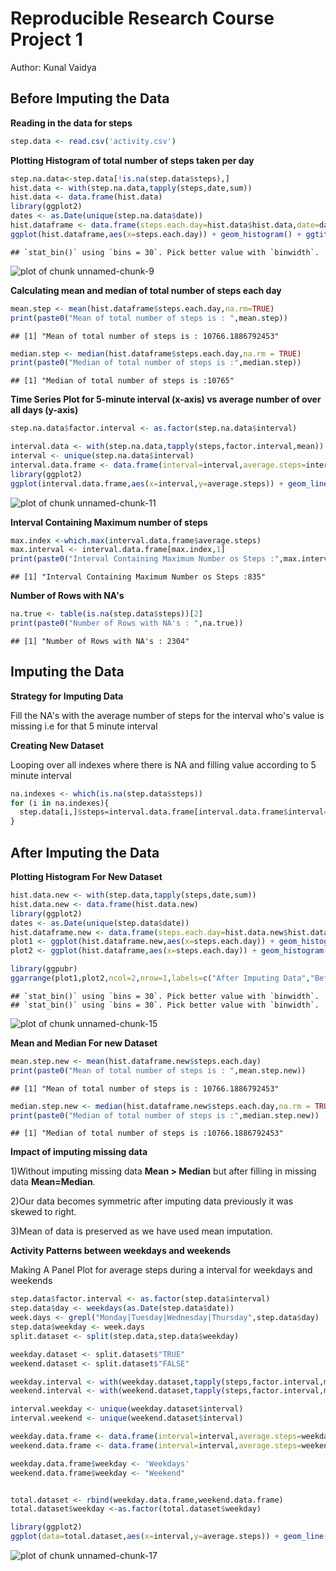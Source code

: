 Reproducible Research Course Project 1
======================================
Author: Kunal Vaidya

## Before Imputing the Data

**Reading in the data for  steps**

```r
step.data <- read.csv('activity.csv')
```

**Plotting Histogram of total number of steps taken per day**


```r
step.na.data<-step.data[!is.na(step.data$steps),]
hist.data <- with(step.na.data,tapply(steps,date,sum))
hist.data <- data.frame(hist.data)
library(ggplot2)
dates <- as.Date(unique(step.na.data$date))
hist.dataframe <- data.frame(steps.each.day=hist.data$hist.data,date=dates)
ggplot(hist.dataframe,aes(x=steps.each.day)) + geom_histogram() + ggtitle("Histogram before Imputing Data")
```

```
## `stat_bin()` using `bins = 30`. Pick better value with `binwidth`.
```

![plot of chunk unnamed-chunk-9](figure/unnamed-chunk-9-1.png)

**Calculating mean and median of total number of steps each day**


```r
mean.step <- mean(hist.dataframe$steps.each.day,na.rm=TRUE)
print(paste0("Mean of total number of steps is : ",mean.step))
```

```
## [1] "Mean of total number of steps is : 10766.1886792453"
```

```r
median.step <- median(hist.dataframe$steps.each.day,na.rm = TRUE)
print(paste0("Median of total number of steps is :",median.step))
```

```
## [1] "Median of total number of steps is :10765"
```

**Time Series Plot for 5-minute interval (x-axis) vs average number of over all days (y-axis)**


```r
step.na.data$factor.interval <- as.factor(step.na.data$interval)

interval.data <- with(step.na.data,tapply(steps,factor.interval,mean))
interval <- unique(step.na.data$interval)
interval.data.frame <- data.frame(interval=interval,average.steps=interval.data)
library(ggplot2)
ggplot(interval.data.frame,aes(x=interval,y=average.steps)) + geom_line() +ggtitle("TIme Series Plot for 5 minute interval")
```

![plot of chunk unnamed-chunk-11](figure/unnamed-chunk-11-1.png)

**Interval Containing Maximum number of steps**


```r
max.index <-which.max(interval.data.frame$average.steps)
max.interval <- interval.data.frame[max.index,1]
print(paste0("Interval Containing Maximum Number os Steps :",max.interval))
```

```
## [1] "Interval Containing Maximum Number os Steps :835"
```

**Number of Rows with NA's**


```r
na.true <- table(is.na(step.data$steps))[2]
print(paste0("Number of Rows with NA's : ",na.true))
```

```
## [1] "Number of Rows with NA's : 2304"
```

## Imputing the Data

**Strategy for Imputing Data**

Fill the NA's with the average number of steps for the interval who's value is missing i.e for that 5 minute interval

**Creating New Dataset**

Looping over all indexes where there is NA and filling value according to 5 minute interval


```r
na.indexes <- which(is.na(step.data$steps))
for (i in na.indexes){
  step.data[i,]$steps=interval.data.frame[interval.data.frame$interval==step.data[i,]$interval,]$average.steps
}
```
## After Imputing the Data

**Plotting Histogram For New Dataset**

```r
hist.data.new <- with(step.data,tapply(steps,date,sum))
hist.data.new <- data.frame(hist.data.new)
library(ggplot2)
dates <- as.Date(unique(step.data$date))
hist.dataframe.new <- data.frame(steps.each.day=hist.data.new$hist.data.new,date=dates)
plot1 <- ggplot(hist.dataframe.new,aes(x=steps.each.day)) + geom_histogram()
plot2 <- ggplot(hist.dataframe,aes(x=steps.each.day)) + geom_histogram()

library(ggpubr)
ggarrange(plot1,plot2,ncol=2,nrow=1,labels=c("After Imputing Data","Before Imputing Data"))
```

```
## `stat_bin()` using `bins = 30`. Pick better value with `binwidth`.
## `stat_bin()` using `bins = 30`. Pick better value with `binwidth`.
```

![plot of chunk unnamed-chunk-15](figure/unnamed-chunk-15-1.png)

**Mean and Median For new Dataset**

```r
mean.step.new <- mean(hist.dataframe.new$steps.each.day)
print(paste0("Mean of total number of steps is : ",mean.step.new))
```

```
## [1] "Mean of total number of steps is : 10766.1886792453"
```

```r
median.step.new <- median(hist.dataframe.new$steps.each.day,na.rm = TRUE)
print(paste0("Median of total number of steps is :",median.step.new))
```

```
## [1] "Median of total number of steps is :10766.1886792453"
```
**Impact of imputing missing data**

1)Without imputing missing data **Mean > Median** but after filling in missing data **Mean=Median**.

2)Our data becomes symmetric after imputing data previously it was skewed to right.

3)Mean of data is preserved as we have used mean imputation.

**Activity Patterns between weekdays and weekends**

Making A Panel Plot for average steps during a interval for weekdays and weekends


```r
step.data$factor.interval <- as.factor(step.data$interval)
step.data$day <- weekdays(as.Date(step.data$date))
week.days <- grepl("Monday|Tuesday|Wednesday|Thursday",step.data$day)
step.data$weekday <- week.days
split.dataset <- split(step.data,step.data$weekday)

weekday.dataset <- split.dataset$"TRUE"
weekend.dataset <- split.dataset$"FALSE"

weekday.interval <- with(weekday.dataset,tapply(steps,factor.interval,mean))
weekend.interval <- with(weekend.dataset,tapply(steps,factor.interval,mean))

interval.weekday <- unique(weekday.dataset$interval)
interval.weekend <- unique(weekend.dataset$interval)

weekday.data.frame <- data.frame(interval=interval,average.steps=weekday.interval)
weekend.data.frame <- data.frame(interval=interval,average.steps=weekend.interval)

weekday.data.frame$weekday <- 'Weekdays'
weekend.data.frame$weekday <- "Weekend"


total.dataset <- rbind(weekday.data.frame,weekend.data.frame)
total.dataset$weekday <-as.factor(total.dataset$weekday) 

library(ggplot2)
ggplot(data=total.dataset,aes(x=interval,y=average.steps)) + geom_line() + facet_wrap(.~weekday)
```

![plot of chunk unnamed-chunk-17](figure/unnamed-chunk-17-1.png)
